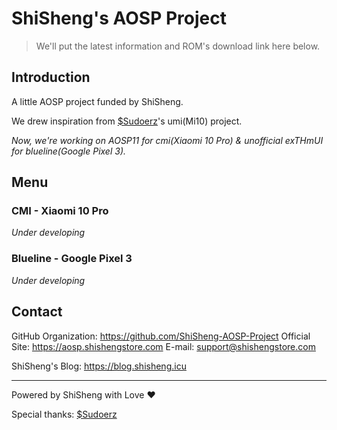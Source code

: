 ShiSheng's AOSP Project
===

> We'll put the latest information and ROM's download link here below.

## Introduction

A little AOSP project funded by ShiSheng.

We drew inspiration from [$Sudoerz](https://github.com/UP5468-GE-ES44AC)'s umi(Mi10) project.

*Now, we're working on AOSP11 for cmi(Xiaomi 10 Pro) & unofficial exTHmUI for blueline(Google Pixel 3).*

## Menu

### CMI - Xiaomi 10 Pro

*Under developing*


### Blueline - Google Pixel 3

*Under developing*

## Contact

GitHub Organization: <https://github.com/ShiSheng-AOSP-Project>
Official Site: <https://aosp.shishengstore.com>
E-mail: <support@shishengstore.com>

ShiSheng's Blog: <https://blog.shisheng.icu>

---
Powered by ShiSheng with Love ❤

Special thanks: [$Sudoerz](https://github.com/UP5468-GE-ES44AC)

